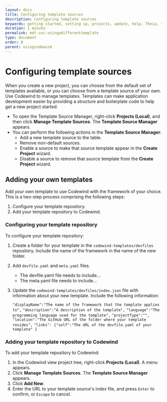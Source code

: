 ```yaml
---
layout: docs
title: Configuring template sources
description: Configuring template sources
keywords: getting started, setting up, projects, update, help, Theia, test, edit, Theia editor, using own IDE, empty page, refresh, credentials, default editor, Node.js profiling support, code highlighting, JavaScript file, template source
duration: 1 minute
permalink: mdt-vsc-usingadifferenttemplate
type: document
order: 8
parent: usingcodewind
---
```


# Configuring template sources

When you create a new project, you can choose from the default set of templates available, or you can choose from a template source of your own. Use Codewind to manage templates. Templates can make application development easier by providing a structure and boilerplate code to help get a new project started.

- To open the Template Source Manager, right-click **Projects (Local)**, and then click **Manage Template Sources**. The **Template Source Manager** appears. 
- You can perform the following actions in the **Template Source Manager**:
  - Add a new template source to the table.
  - Remove non-default sources.
  - Enable a source to make that source template appear in the **Create Project** wizard.
  - Disable a source to remove that source template from the **Create Project** wizard.

## Adding your own templates

Add your own template to use Codewind with the framework of your choice. This is a two-step process comprising the following steps:
1. Configure your template repository.
2. Add your template repository to Codewind. 

### Configuring your template repository

To configure your template repository:
1. Create a folder for your template in the `codewind-templates/devfiles` repository. Include the name of the framework in the name of the new folder.
2. Add `devfile.yaml` and `meta.yaml` files.
    - The devfile.yaml file needs to include...
    - The meta.yaml file needs to include...
3. Update the `codewind-templates/devfiles/index.json` file with information about your new template. Include the following information:

    `"displayName":"The name of the framework that the template applies to",`
    `"description":"A description of the template",`
    `"language":"The programming language used for the template",`
    `"projectType":"",`
    `"location":"The GitHub URL of the folder where your template resides",`
    `"links": {"self":"The URL of the devfile.yaml of your template" }`

### Adding your template repository to Codewind

To add your template repository to Codewind:
1. In the Codewind view project tree, right-click **Projects (Local)**. A menu appears.
2. Click **Manage Template Sources**. The **Template Source Manager** appears.
3. Click **Add New**.
4. Enter the URL to your template source's index file, and press `Enter` to confirm, or `Escape` to cancel. 
